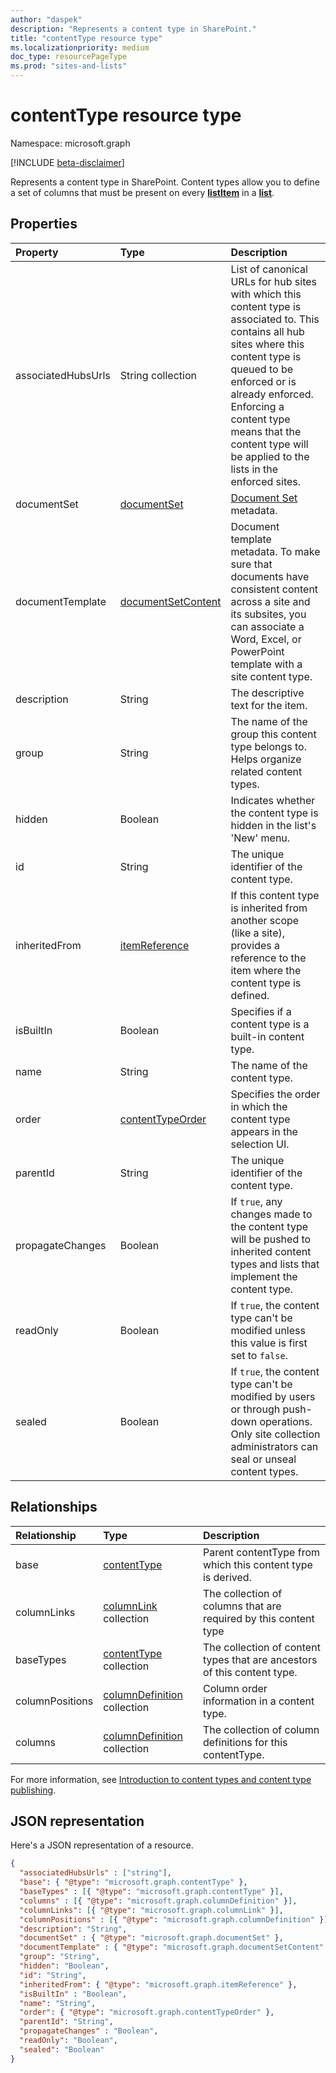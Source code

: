 ```yaml
---
author: "daspek"
description: "Represents a content type in SharePoint."
title: "contentType resource type"
ms.localizationpriority: medium
doc_type: resourcePageType
ms.prod: "sites-and-lists"
---
```


# contentType resource type

Namespace: microsoft.graph

[!INCLUDE [beta-disclaimer](../../includes/beta-disclaimer.md)]

Represents a content type in SharePoint. Content types allow you to define a set of columns that must be present on every [**listItem**][listItem] in a [**list**][list].

## Properties

| Property          | Type                 | Description|
|:------------------|:---------------------|:----------------------------------|
|   associatedHubsUrls         | String collection | List of canonical URLs for hub sites with which this content type is associated to. This contains all hub sites where this content type is queued to be enforced or is already enforced. Enforcing a content type means that the content type will be applied to the lists in the enforced sites.|
|   documentSet         | [documentSet][]      | [Document Set](/sharepoint/governance/document-set-planning#about-document-sets) metadata.|
|   documentTemplate    | [documentSetContent][] | Document template metadata. To make sure that documents have consistent content across a site and its subsites, you can associate a Word, Excel, or PowerPoint template with a site content type.|
|   description     | String               | The descriptive text for the item.|
|   group           | String               | The name of the group this content type belongs to. Helps organize related content types.|
|   hidden          | Boolean              | Indicates whether the content type is hidden in the list's 'New' menu.|
|   id              | String               | The unique identifier of the content type.|
|   inheritedFrom   | [itemReference][]    | If this content type is inherited from another scope (like a site), provides a reference to the item where the content type is defined.|
|   isBuiltIn              | Boolean| Specifies if a content type is a built-in content type. |
|   name            | String               | The name of the content type.|
|   order           | [contentTypeOrder][] | Specifies the order in which the content type appears in the selection UI.|
|   parentId        | String               | The unique identifier of the content type.|
|   propagateChanges     | Boolean              | If `true`, any changes made to the content type will be pushed to inherited content types and lists that implement the content type.|
|   readOnly        | Boolean              | If `true`, the content type can't be modified unless this value is first set to `false`.|
|   sealed          | Boolean              | If `true`, the content type can't be modified by users or through push-down operations. Only site collection administrators can seal or unseal content types.|

## Relationships

| Relationship    | Type                      | Description|
|:----------------|:--------------------------|:-------------------------------|
|   base     | [contentType][]  | Parent contentType from which this content type is derived. |
|   columnLinks   | [columnLink][] collection | The collection of columns that are required by this content type|
|   baseTypes     | [contentType][] collection     | The collection of content types that are ancestors of this content type.|
|   columnPositions         | [columnDefinition][] collection | Column order information in a content type.|
|   columns       | [columnDefinition][] collection  | The collection of column definitions for this contentType.|

For more information, see [Introduction to content types and content type publishing][contentTypeIntro].

[columnLink]: columnlink.md
[contentTypeIntro]: https://support.office.com/article/Introduction-to-content-types-and-content-type-publishing-e1277a2e-a1e8-4473-9126-91a0647766e5
[itemReference]: itemreference.md
[contentTypeOrder]: contenttypeorder.md
[columnDefinition]: columnDefinition.md
[contentType]: contentType.md
[documentSet]: documentSet.md
[documentSetContent]: documentSetContent.md

## JSON representation

Here's a JSON representation of a resource.

<!-- { "blockType": "resource", "@odata.type": "microsoft.graph.contentType","keyProperty":"id" } -->

```json
{
  "associatedHubsUrls" : ["string"],
  "base": { "@type": "microsoft.graph.contentType" },
  "baseTypes" : [{ "@type": "microsoft.graph.contentType" }],
  "columns" : [{ "@type": "microsoft.graph.columnDefinition" }],
  "columnLinks": [{ "@type": "microsoft.graph.columnLink" }],
  "columnPositions" : [{ "@type": "microsoft.graph.columnDefinition" }],
  "description": "String",
  "documentSet" : { "@type": "microsoft.graph.documentSet" },
  "documentTemplate" : { "@type": "microsoft.graph.documentSetContent" },
  "group": "String",
  "hidden": "Boolean",
  "id": "String",
  "inheritedFrom": { "@type": "microsoft.graph.itemReference" },
  "isBuiltIn" : "Boolean",
  "name": "String",
  "order": { "@type": "microsoft.graph.contentTypeOrder" },
  "parentId": "String",
  "propagateChanges" : "Boolean",
  "readOnly": "Boolean",
  "sealed": "Boolean"
}
```

[list]: list.md
[listItem]: listitem.md

<!--
{
  "type": "#page.annotation",
  "description": "",
  "keywords": "",
  "section": "documentation",
  "tocPath": "Resources/ContentType",
  "suppressions": []
}
-->
